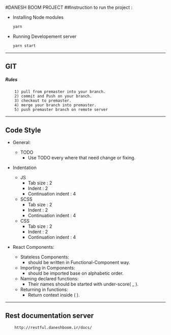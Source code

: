 #DANESH BOOM PROJECT
##Instruction to run the project :

- Installing Node modules
    ```sh 
    yarn
    ```
- Running Developement server
    ```sh 
    yarn start
    ```
-------------------------------------
## **GIT**
##### Rules
        1) pull from premaster into your branch.
        2) commit and Push on your branch.
        3) checkout to premaster.
        4) merge your branch into premaster.
        5) push premaster branch on remote server
-------------------------------------
## **Code Style**
- General:
    + TODO
        + Use TODO every where that need change or fixing.

- Indentation 
    + JS
        + Tab size : 2 
        + Indent : 2 
        + Continuation indent : 4 
    + SCSS 
        + Tab size : 2 
        + Indent : 2 
        + Continuation indent : 4     
    + CSS 
        + Tab size : 2 
        + Indent : 2 
        + Continuation indent : 4 
- React Components:
    + Stateless Components: 
        - should be written in Functional-Component way.
    + Importing in Components: 
        - should be imported base on alphabetic order. 
    + Naming declared functions: 
        - Their names should be started with under-score( _ ). 
    + Returning in functions: 
        - Return context inside ( ).


-------------------------------------------------         
## Rest documentation server 
```sh 
    http://restful.daneshboom.ir/docs/    
```

